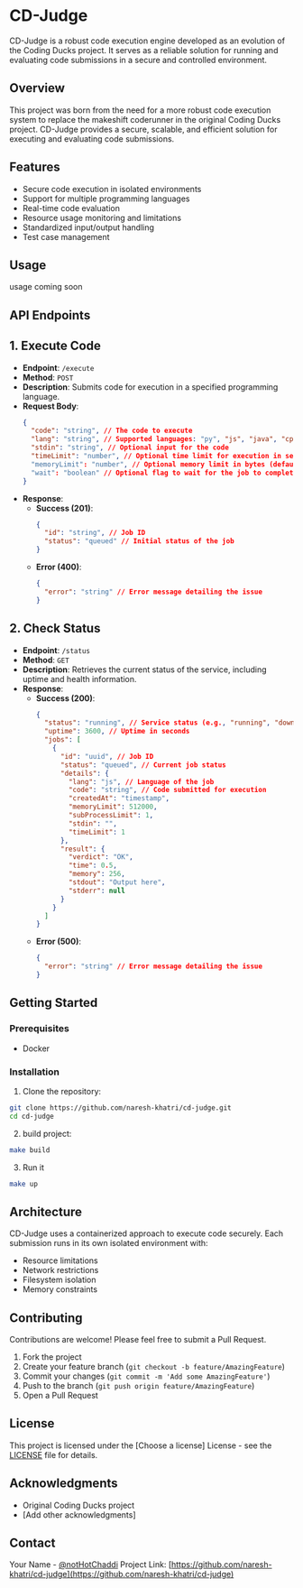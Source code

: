 # CD-Judge

CD-Judge is a robust code execution engine developed as an evolution of the Coding Ducks project. It serves as a reliable solution for running and evaluating code submissions in a secure and controlled environment.

## Overview

This project was born from the need for a more robust code execution system to replace the makeshift coderunner in the original Coding Ducks project. CD-Judge provides a secure, scalable, and efficient solution for executing and evaluating code submissions.

## Features

- Secure code execution in isolated environments
- Support for multiple programming languages
- Real-time code evaluation
- Resource usage monitoring and limitations
- Standardized input/output handling
- Test case management

## Usage

usage coming soon

## API Endpoints

## 1. Execute Code

- **Endpoint**: `/execute`
- **Method**: `POST`
- **Description**: Submits code for execution in a specified programming language.
- **Request Body**:
  ```json
  {
    "code": "string", // The code to execute
    "lang": "string", // Supported languages: "py", "js", "java", "cpp"
    "stdin": "string", // Optional input for the code
    "timeLimit": "number", // Optional time limit for execution in seconds (default: 1)
    "memoryLimit": "number", // Optional memory limit in bytes (default: 512 * 1024)
    "wait": "boolean" // Optional flag to wait for the job to complete (default: false)
  }
  ```
- **Response**:
  - **Success (201)**:
    ```json
    {
      "id": "string", // Job ID
      "status": "queued" // Initial status of the job
    }
    ```
  - **Error (400)**:
    ```json
    {
      "error": "string" // Error message detailing the issue
    }
    ```

## 2. Check Status

- **Endpoint**: `/status`
- **Method**: `GET`
- **Description**: Retrieves the current status of the service, including uptime and health information.
- **Response**:
  - **Success (200)**:
    ```json
    {
      "status": "running", // Service status (e.g., "running", "down")
      "uptime": 3600, // Uptime in seconds
      "jobs": [
        {
          "id": "uuid", // Job ID
          "status": "queued", // Current job status
          "details": {
            "lang": "js", // Language of the job
            "code": "string", // Code submitted for execution
            "createdAt": "timestamp",
            "memoryLimit": 512000,
            "subProcessLimit": 1,
            "stdin": "",
            "timeLimit": 1
          },
          "result": {
            "verdict": "OK",
            "time": 0.5,
            "memory": 256,
            "stdout": "Output here",
            "stderr": null
          }
        }
      ]
    }
    ```
  - **Error (500)**:
    ```json
    {
      "error": "string" // Error message detailing the issue
    }
    ```

## Getting Started

### Prerequisites

- Docker

### Installation

1. Clone the repository:

```bash
git clone https://github.com/naresh-khatri/cd-judge.git
cd cd-judge
```

2. build project:

```bash
make build
```

3. Run it

```bash
make up
```

## Architecture

CD-Judge uses a containerized approach to execute code securely. Each submission runs in its own isolated environment with:

- Resource limitations
- Network restrictions
- Filesystem isolation
- Memory constraints

## Contributing

Contributions are welcome! Please feel free to submit a Pull Request.

1. Fork the project
2. Create your feature branch (`git checkout -b feature/AmazingFeature`)
3. Commit your changes (`git commit -m 'Add some AmazingFeature'`)
4. Push to the branch (`git push origin feature/AmazingFeature`)
5. Open a Pull Request

## License

This project is licensed under the [Choose a license] License - see the [LICENSE](LICENSE) file for details.

## Acknowledgments

- Original Coding Ducks project
- [Add other acknowledgments]

## Contact

Your Name - [@notHotChaddi](https://x.com/notHotChaddi)
Project Link: [https://github.com/naresh-khatri/cd-judge](https://github.com/naresh-khatri/cd-judge)
